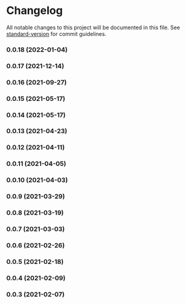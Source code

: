 # Changelog

All notable changes to this project will be documented in this file. See [standard-version](https://github.com/conventional-changelog/standard-version) for commit guidelines.

### 0.0.18 (2022-01-04)

### 0.0.17 (2021-12-14)

### 0.0.16 (2021-09-27)

### 0.0.15 (2021-05-17)

### 0.0.14 (2021-05-17)

### 0.0.13 (2021-04-23)

### 0.0.12 (2021-04-11)

### 0.0.11 (2021-04-05)

### 0.0.10 (2021-04-03)

### 0.0.9 (2021-03-29)

### 0.0.8 (2021-03-19)

### 0.0.7 (2021-03-03)

### 0.0.6 (2021-02-26)

### 0.0.5 (2021-02-18)

### 0.0.4 (2021-02-09)

### 0.0.3 (2021-02-07)
